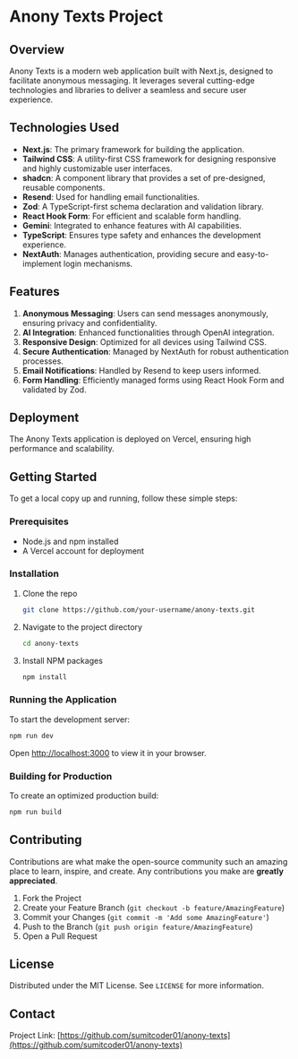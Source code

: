 # Anony Texts Project

## Overview

Anony Texts is a modern web application built with Next.js, designed to facilitate anonymous messaging. It leverages several cutting-edge technologies and libraries to deliver a seamless and secure user experience.

## Technologies Used

- **Next.js**: The primary framework for building the application.
- **Tailwind CSS**: A utility-first CSS framework for designing responsive and highly customizable user interfaces.
- **shadcn**: A component library that provides a set of pre-designed, reusable components.
- **Resend**: Used for handling email functionalities.
- **Zod**: A TypeScript-first schema declaration and validation library.
- **React Hook Form**: For efficient and scalable form handling.
- **Gemini**: Integrated to enhance features with AI capabilities.
- **TypeScript**: Ensures type safety and enhances the development experience.
- **NextAuth**: Manages authentication, providing secure and easy-to-implement login mechanisms.

## Features

1. **Anonymous Messaging**: Users can send messages anonymously, ensuring privacy and confidentiality.
2. **AI Integration**: Enhanced functionalities through OpenAI integration.
3. **Responsive Design**: Optimized for all devices using Tailwind CSS.
4. **Secure Authentication**: Managed by NextAuth for robust authentication processes.
5. **Email Notifications**: Handled by Resend to keep users informed.
6. **Form Handling**: Efficiently managed forms using React Hook Form and validated by Zod.

## Deployment

The Anony Texts application is deployed on Vercel, ensuring high performance and scalability.

## Getting Started

To get a local copy up and running, follow these simple steps:

### Prerequisites

- Node.js and npm installed
- A Vercel account for deployment

### Installation

1. Clone the repo
   ```sh
   git clone https://github.com/your-username/anony-texts.git
   ```
2. Navigate to the project directory
   ```sh
   cd anony-texts
   ```
3. Install NPM packages
   ```sh
   npm install
   ```

### Running the Application

To start the development server:
```sh
npm run dev
```
Open [http://localhost:3000](http://localhost:3000) to view it in your browser.

### Building for Production

To create an optimized production build:
```sh
npm run build
```

## Contributing

Contributions are what make the open-source community such an amazing place to learn, inspire, and create. Any contributions you make are **greatly appreciated**.

1. Fork the Project
2. Create your Feature Branch (`git checkout -b feature/AmazingFeature`)
3. Commit your Changes (`git commit -m 'Add some AmazingFeature'`)
4. Push to the Branch (`git push origin feature/AmazingFeature`)
5. Open a Pull Request

## License

Distributed under the MIT License. See `LICENSE` for more information.

## Contact


Project Link: [https://github.com/sumitcoder01/anony-texts](https://github.com/sumitcoder01/anony-texts)

